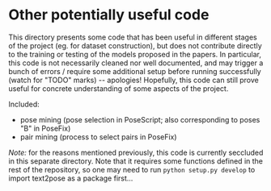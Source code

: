 # Other potentially useful code

This directory presents some code that has been useful in different stages of the project (eg. for dataset construction), but does not contribute directly to the training or testing of the models proposed in the papers. In particular, this code is not necessarily cleaned nor well documented, and may trigger a bunch of errors / require some additional setup before running successfully (watch for "TODO" marks) -- apologies! Hopefully, this code can still prove useful for concrete understanding of some aspects of the project.

Included:
* pose mining (pose selection in PoseScript; also corresponding to poses "B" in PoseFix)
* pair mining (process to select pairs in PoseFix)

*Note:* for the reasons mentioned previously, this code is currently seccluded in this separate directory. Note that it requires some functions defined in the rest of the repository, so one may need to run `python setup.py develop` to import text2pose as a package first...